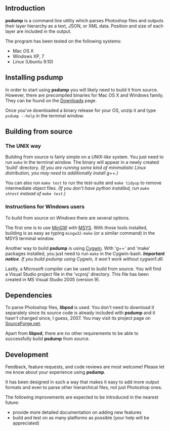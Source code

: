 ## Introduction

**psdump** is a command line utility which parses Photoshop files and
outputs their layer hierarchy as a text, JSON, or XML data. Position and
size of each layer are included in the output.

The program has been tested on the following systems:

* Mac OS X
* Windows XP, 7
* Linux (Ubuntu 9.10)

## Installing psdump

In order to start using **psdump** you will likely need to build it
from source. However, there are precompiled binaries for Mac OS X and
Windows family. They can be found on the [Downloads][downloads] page.

Once you've downloaded a binary release for your OS, unzip it and type
`psdump --help` in the terminal window.

  [downloads]: http://github.com/alco/psdump/downloads

## Building from source

### The UNIX way

Building from source is fairly simple on a *UNIX-like* system. You just
need to run `make` in the terminal window. The binary will appear in a
newly created 'build' directory. _(If you are running some kind of
minimalistic Linux distribution, you may need to additionally install
g++.)_

You can also run `make test` to run the test-suite and `make tidyup` to
remove intermediate object files. _(If you don't have python
installed, run `make shtest` instead of `make test`.)_

### Instructions for Windows users

To build from source on *Windows* there are several options.

The first one is to use [MinGW][mingw] with [MSYS][msys]. With those
tools installed, building is as easy as typing `mingw32-make` (or a
similar command) in the MSYS terminal window.

Another way to build **psdump** is using [Cygwin][cygwin]. With 'g++'
and 'make' packages installed, you just need to run `make` in the
Cygwin-bash.
_**Important notice**. If you build psdump using Cygwin, it won't work
without cygwin1.dll._

Lastly, a Microsoft compiler can be used to build from source. You will
find a Visual Studio project file in the 'vcproj' directory. This file
has been created in MS Visual Studio 2005 (version 9).

  [mingw]: http://www.mingw.org "MinGW homepage"
  [msys]: http://www.mingw.org/wiki/MSYS "MSYS wiki page"
  [cygwin]: http://www.cygwin.com "Cygwin homepage"

## Dependencies

To parse Photoshop files, **libpsd** is used. You don't need to download
it separately since its source code is already included with **psdump** and
it hasn't changed since, I guess, 2007. You may visit its project page
on [SourceForge.net][libpsd].

Apart from **libpsd**, there are no other requirements to be able to
successfully build **psdump** from source.

  [libpsd]: http://sourceforge.net/projects/libpsd/ "libpsd page at SourceForge.net"

## Development

Feedback, feature requests, and code reviews are most welcome! Please
let me know about your experience using **psdump**.

It has been designed in such a way that makes it easy to add more output
formats and even to parse other hierarchical files, not just Photoshop
ones.

The following improvements are expected to be introduced in the nearest
future:

* provide more detailed documentation on adding new features
* build and test on as many platforms as possible (your help will be
appreciated)

